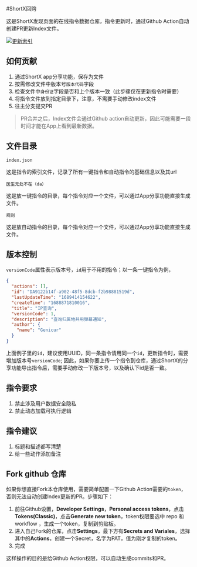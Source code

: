#ShortX回购

这是ShortX发现页面的在线指令数据仓库，指令更新时，通过Github Action自动创建PR更新Index文件。

[![更新索引](https://github.com/ShortX-Repo/ShortX-Files/actions/workflows/update_index.yml/badge.svg)](https://github.com/ShortX-Repo/ShortX-Files/actions/workflows/update_index.yml)


## 如何贡献

1. 通过ShortX app分享功能，保存为文件
2. 按需修改文件中版本号`版本代码`字段
3. 检查文件中`身份证`字段是否和上个版本一致（此步骤仅在更新指令时需要）
4. 将指令文件放到指定目录下，注意，不需要手动修改index文件
5. 往主分支提交PR

> PR合并之后，Index文件会通过Github action自动更新，因此可能需要一段时间才能在App上看到最新数据。

## 文件目录

`index.json`

这是指令的索引文件，记录了所有一键指令和自动指令的基础信息以及其url

`医生无处不在（da）`

这是放一键指令的目录，每个指令对应一个文件，可以通过App分享功能直接生成文件。

`规则`

这是放自动指令的目录，每个指令对应一个文件，可以通过App分享功能直接生成文件。


## 版本控制

`versionCode`属性表示版本号，`id`用于不用的指令；以一条一键指令为例，

```json
{
  "actions": [],
  "id": "DA9122b14f-a902-48f5-8dcb-f2b98881519d",
  "lastUpdateTime": "1689414154622",
  "createTime": "1688871810016",
  "title": "IP查询",
  "versionCode": 1,
  "description": "查询归属地并用弹幕通知",
  "author": {
    "name": "Genicur"
  }
}
```

上面例子里的`id`，建议使用UUID，同一条指令请用同一个`id`，更新指令时，需要增加版本号`versionCode`;
因此，如果你要上传一个指令到仓库，通过ShortX的分享功能导出指令后，需要手动修改一下版本号，以及确认下id是否一致。


## 指令要求

1. 禁止涉及用户数据安全隐私
2. 禁止动态加载可执行逻辑

## 指令建议

1. 标题和描述都写清楚
2. 给一些动作添加备注


## Fork github 仓库

如果你想直接Fork本仓库使用，需要简单配置一下Github Action需要的`token`，否则无法自动创建Index更新的PR。步骤如下：

1. 前往Github设置，**Developer Settings**，**Personal access tokens**，点击**Tokens(Classic)**，点击**Generate new token**，token权限要选中 repo 和 workflow ，生成一个token，复制到剪贴板。
2. 进入自己Fork的仓库，点击**Settings**，最下方有**Secrets and Variales**，选择其中的**Actions**，创建一个Secret，名字为PAT，值为刚才复制的token。
3. 完成

这样操作的目的是给Github Action权限，可以自动生成commits和PR。
